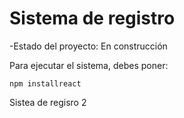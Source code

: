 <h1>Sistema de registro</h1>

-Estado del proyecto: En construcción

Para ejecutar el sistema, debes poner:

```npm installreact```

Sistea de regisro 2
